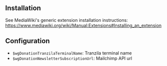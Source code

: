 ## Installation
See MediaWiki's generic extension installation instructions:
https://www.mediawiki.org/wiki/Manual:Extensions#Installing_an_extension

## Configuration
- `$wgDonationTranzilaTerminalName`: Tranzila terminal name
- `$wgDonationNewsletterSubscriptionUrl`: Mailchimp API url

